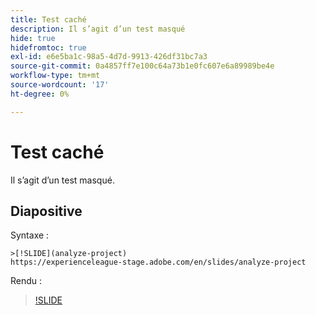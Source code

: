 ```yaml
---
title: Test caché
description: Il s’agit d’un test masqué
hide: true
hidefromtoc: true
exl-id: e6e5ba1c-98a5-4d7d-9913-426df31bc7a3
source-git-commit: 0a4857ff7e100c64a73b1e0fc607e6a89989be4e
workflow-type: tm+mt
source-wordcount: '17'
ht-degree: 0%

---
```


# Test caché

Il s’agit d’un test masqué.

## Diapositive

Syntaxe :

```
>[!SLIDE](analyze-project)
https://experienceleague-stage.adobe.com/en/slides/analyze-project
```

Rendu :

>[!SLIDE](analyze-project)
